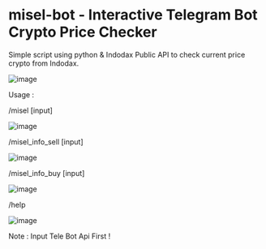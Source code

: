 # misel-bot - Interactive Telegram Bot Crypto Price Checker




Simple script using python & Indodax Public API to check current price crypto from Indodax.


![image](https://user-images.githubusercontent.com/29269177/155076045-594d6d45-d6a1-4a8e-855b-96812dade47a.png)





Usage :

/misel [input]


![image](https://user-images.githubusercontent.com/29269177/155074913-dbb30119-1386-4c48-8f3f-dae3d58588ab.png)



/misel_info_sell [input]


![image](https://user-images.githubusercontent.com/29269177/155547460-eac601cf-7923-4e46-b2d5-34e8ec1cf68a.png)



/misel_info_buy [input]

![image](https://user-images.githubusercontent.com/29269177/155547515-977667df-1509-4aa5-9b0f-a66f2fbd6508.png)




/help


![image](https://user-images.githubusercontent.com/29269177/155547576-7313da4b-14db-4eec-a379-6cf05845ebf8.png)






Note : Input Tele Bot Api First !

